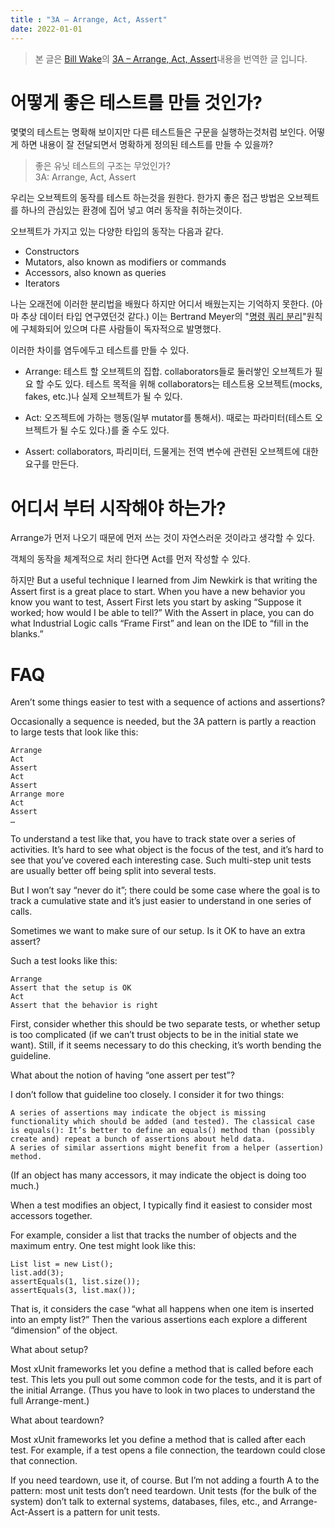 ```yaml
---
title : "3A – Arrange, Act, Assert"
date: 2022-01-01
---
```


> 본 글은 [Bill Wake](https://xp123.com/articles/contact/)의 [3A – Arrange, Act, Assert](https://xp123.com/articles/3a-arrange-act-assert/)내용을 번역한 글 입니다.

# 어떻게 좋은 테스트를 만들 것인가?

몇몇의 테스트는 명확해 보이지만 다른 테스트들은 구문을 실행하는것처럼 보인다. 어떻게 하면 내용이 잘 전달되면서 명확하게 정의된 테스트를 만들 수 있을까?

> 좋은 유닛 테스트의 구조는 무었인가? <br> 3A: Arrange, Act, Assert

우리는 오브젝트의 동작를 테스트 하는것을 원한다. 한가지 좋은 접근 방법은 오브젝트를 하나의 관심있는 환경에 집어 넣고 여러 동작을 취하는것이다.

오브젝트가 가지고 있는 다양한 타입의 동작는 다음과 같다.
* Constructors
* Mutators, also known as modifiers or commands
* Accessors, also known as queries
* Iterators

나는 오래전에 이러한 분리법을 배웠다 하지만 어디서 배웠는지는 기억하지 못한다. (아마 추상 데이터 타입 연구였던것 같다.) 이는 Bertrand Meyer의 "[명령 쿼리 분리](https://en.wikipedia.org/wiki/Command%E2%80%93query_separation)"원칙에 구체화되어 있으며 다른 사람들이 독자적으로 발명했다.

이러한 차이를 염두에두고 테스트를 만들 수 있다.

* Arrange: 테스트 할 오브젝트의 집합. collaborators들로 둘러쌓인 오브젝트가 필요 할 수도 있다. 테스트 목적을 위해 collaborators는 테스트용 오브젝트(mocks, fakes, etc.)나 실제 오브젝트가 될 수 있다.

* Act: 오즈젝트에 가하는 행동(일부 mutator를 통해서). 때로는 파라미터(테스트 오브젝트가 될 수도 있다.)를 줄 수도 있다.

* Assert: collaborators, 파리미터, 드물게는 전역 변수에 관련된 오브젝트에 대한 요구를 만든다. 

# 어디서 부터 시작해야 하는가?

Arrange가 먼저 나오기 때문에 먼저 쓰는 것이 자연스러운 것이라고 생각할 수 있다.

객체의 동작을 체계적으로 처리 한다면 Act를 먼저 작성할 수 있다.

하지만 
But a useful technique I learned from Jim Newkirk is that writing the Assert first is a great place to start. When you have a new behavior you know you want to test, Assert First lets you start by asking “Suppose it worked; how would I be able to tell?” With the Assert in place, you can do what Industrial Logic calls “Frame First” and lean on the IDE to “fill in the blanks.”

# FAQ

Aren’t some things easier to test with a sequence of actions and assertions?

Occasionally a sequence is needed, but the 3A pattern is partly a reaction to large tests that look like this:

    Arrange
    Act
    Assert
    Act
    Assert
    Arrange more
    Act
    Assert
    …

To understand a test like that, you have to track state over a series of activities. It’s hard to see what object is the focus of the test, and it’s hard to see that you’ve covered each interesting case. Such multi-step unit tests are usually better off being split into several tests.

But I won’t say “never do it”; there could be some case where the goal is to track a cumulative state and it’s just easier to understand in one series of calls. 

Sometimes we want to make sure of our setup. Is it OK to have an extra assert?

Such a test looks like this:

    Arrange
    Assert that the setup is OK
    Act
    Assert that the behavior is right

First, consider whether this should be two separate tests, or whether setup is too complicated (if we can’t trust objects to be in the initial state we want). Still, if it seems necessary to do this checking, it’s worth bending the guideline.

What about the notion of having “one assert per test”?

I don’t follow that guideline too closely. I consider it for two things: 

    A series of assertions may indicate the object is missing functionality which should be added (and tested). The classical case is equals(): It’s better to define an equals() method than (possibly create and) repeat a bunch of assertions about held data.
    A series of similar assertions might benefit from a helper (assertion) method.

(If an object has many accessors, it may indicate the object is doing too much.)

When a test modifies an object, I typically find it easiest to consider most accessors together. 

For example, consider a list that tracks the number of objects and the maximum entry. One test might look like this:

    List list = new List();
    list.add(3);
    assertEquals(1, list.size());
    assertEquals(3, list.max());

That is, it considers the case “what all happens when one item is inserted into an empty list?” Then the various assertions each explore a different “dimension” of the object.

 What about setup?

Most xUnit frameworks let you define a method that is called before each test. This lets you pull out some common code for the tests, and it is part of the initial Arrange. (Thus you have to look in two places to understand the full Arrange-ment.)

What about teardown?

Most xUnit frameworks let you define a method that is called after each test. For example, if a test opens a file connection, the teardown could close that connection.

If you need teardown, use it, of course. But I’m not adding a fourth A to the pattern: most unit tests don’t need teardown. Unit tests (for the bulk of the system) don’t talk to external systems, databases, files, etc., and Arrange-Act-Assert is a pattern for unit tests. 